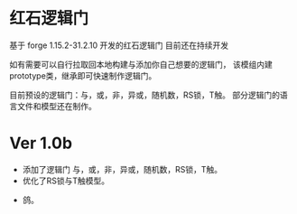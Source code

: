 # 红石逻辑门

基于 forge 1.15.2-31.2.10 开发的红石逻辑门
目前还在持续开发

如有需要可以自行拉取回本地构建与添加你自己想要的逻辑门，
该模组内建prototype类，继承即可快速制作逻辑门。

目前预设的逻辑门：与，或，非，异或，随机数，RS锁，T触。
部分逻辑门的语言文件和模型还在制作。

# Ver 1.0b
+ 添加了逻辑门 与，或，非，异或，随机数，RS锁，T触。
+ 优化了RS锁与T触模型。
- 鸽。

